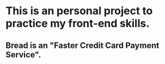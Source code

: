 # This is an personal project to practice my front-end skills.

## Bread is an "Faster Credit Card Payment Service".